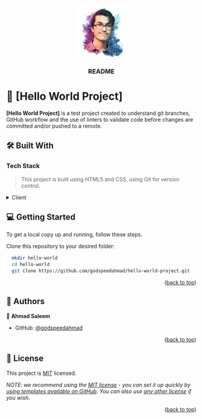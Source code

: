 <a name="readme-top"></a>

<div align="center">
  <!-- You are encouraged to replace this logo with your own! Otherwise you can also remove it. -->
  <img src="logo.jpeg" alt="logo" width="140"  height="auto" />
  <br/>

  <h3><b>README</b></h3>

</div>

<!-- PROJECT DESCRIPTION -->

# 📖 [Hello World Project] <a name="about-project"></a>

**[Hello World Project]** is a test project created to understand git branches, GitHub workflow and the use of linters to validate code before changes are committed and/or pushed to a remote.

## 🛠 Built With <a name="built-with"></a>

### Tech Stack <a name="tech-stack"></a>

> This project is built using HTML5 and CSS, using Git for version control.

<details>
  <summary>Client</summary>
  <ul>
    <li><a href="https://reactjs.org/">React.js</a></li>
  </ul>
</details>

<!-- GETTING STARTED -->

## 💻 Getting Started <a name="getting-started"></a>

To get a local copy up and running, follow these steps.

Clone this repository to your desired folder:

```sh
  mkdir hello-world
  cd hello-world
  git clone https://github.com/godspeedahmad/hello-world-project.git
```

<!--
Example commands:

```sh
  cd my-folder
  git clone git@github.com:myaccount/my-project.git
```
--->


<p align="right">(<a href="#readme-top">back to top</a>)</p>

<!-- AUTHORS -->

## 👥 Authors <a name="authors"></a>

👤 **Ahmad Saleem**

- GitHub: [@godspeedahmad](https://github.com/godspeedahmad)


<p align="right">(<a href="#readme-top">back to top</a>)</p>

<!-- LICENSE -->

## 📝 License <a name="license"></a>

This project is [MIT](./LICENSE) licensed.

_NOTE: we recommend using the [MIT license](https://choosealicense.com/licenses/mit/) - you can set it up quickly by [using templates available on GitHub](https://docs.github.com/en/communities/setting-up-your-project-for-healthy-contributions/adding-a-license-to-a-repository). You can also use [any other license](https://choosealicense.com/licenses/) if you wish._

<p align="right">(<a href="#readme-top">back to top</a>)</p>

